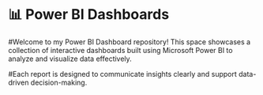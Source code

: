 # 📊 Power BI Dashboards

#Welcome to my Power BI Dashboard repository! This space showcases a collection of interactive dashboards built using Microsoft Power BI to analyze and visualize data effectively. 

#Each report is designed to communicate insights clearly and support data-driven decision-making.

